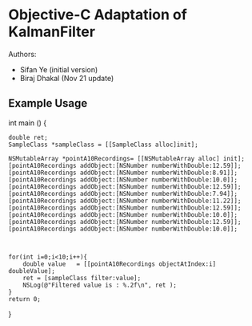 # Objective-C Adaptation of KalmanFilter

Authors:
- Sifan Ye (initial version)
- Biraj Dhakal (Nov 21 update)

## Example Usage

int main () {
    
    double ret;
    SampleClass *sampleClass = [[SampleClass alloc]init];
    
    NSMutableArray *pointA10Recordings= [[NSMutableArray alloc] init];
    [pointA10Recordings addObject:[NSNumber numberWithDouble:12.59]];
    [pointA10Recordings addObject:[NSNumber numberWithDouble:8.91]];
    [pointA10Recordings addObject:[NSNumber numberWithDouble:10.0]];
    [pointA10Recordings addObject:[NSNumber numberWithDouble:12.59]];
    [pointA10Recordings addObject:[NSNumber numberWithDouble:7.94]];
    [pointA10Recordings addObject:[NSNumber numberWithDouble:11.22]];
    [pointA10Recordings addObject:[NSNumber numberWithDouble:12.59]];
    [pointA10Recordings addObject:[NSNumber numberWithDouble:10.0]];
    [pointA10Recordings addObject:[NSNumber numberWithDouble:12.59]];
    [pointA10Recordings addObject:[NSNumber numberWithDouble:10.0]];
    
    
    
    for(int i=0;i<10;i++){
        double value   = [[pointA10Recordings objectAtIndex:i] doubleValue];
        ret = [sampleClass filter:value];
        NSLog(@"Filtered value is : %.2f\n", ret );
    }
    return 0;
}